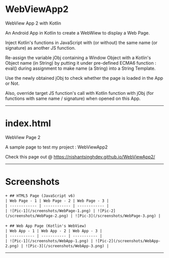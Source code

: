 # WebViewApp2
WebView App 2 with Kotlin

An Android App in Kotlin to create a WebWiew to display a Web Page.

Inject Kotlin's functions in JavaScript with (or without) the same name (or signature) as another JS function.

Re-assign the variable jObj containing a Window Object with a Kotlin's Object name (in String) by putting it under pre-defined ECMA6 function : eval() during assignment to make name (a String) into a String Template.

Use the newly obtained jObj to check whether the page is loaded in the App or Not.

Also, override target JS function's call with Kotlin function with jObj (for functions with same name / signature) when opened on this App.

---
# index.html
WebView Page 2

A sample page to test my project : WebViewApp2

Check this page out @ https://nishantsinghdev.github.io/WebViewApp2/

---
# Screenshots

    + ## HTML5 Page (JavaScript v6)
    | Web Page - 1 | Web Page - 2 | Web Page - 3 |
    | ------------ | ------------ | ------------ |
    | ![Pic-1](/screenshots/WebPage-1.png) | ![Pic-2](/screenshots/WebPage-2.png) | ![Pic-3](/screenshots/WebPage-3.png) |

    + ## Web App Page (Kotlin's WebView)
    | Web App - 1 | Web App - 2 | Web App - 3 |
    | ----------- | ----------- | ----------- |
    | ![Pic-1](/screenshots/WebApp-1.png) | ![Pic-2](/screenshots/WebApp-2.png) | ![Pic-3](/screenshots/WebApp-3.png) |

---
